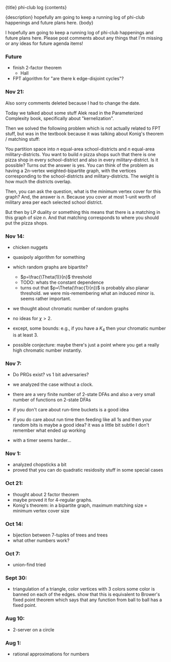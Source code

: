 {title}
phi-club log
{contents}

{description}
hopefully am going to keep a running log of phi-club happenings
and future plans here.
{body}

I hopefully am going to keep a running log of phi-club happenings
and future plans here. Please post comments about any things that
I'm missing or any ideas for future agenda items!

### Future

- finish 2-factor theorem
  - Hall
- FPT algorithm for "are there k edge-disjoint cycles"?

### Nov 21:

Also sorry comments deleted because I had to change the date. 

Today we talked about some stuff Alek read in the Parameterized
Complexity book, specifically about "kernelization". 

Then we solved the following problem which is not actually
related to FPT stuff, but was in the textbook because it was
talking about Konig's theorem / matching stuff:

You partition space into $n$ equal-area school-districts and $n$
equal-area military-districts. You want to build $n$ pizza shops
such that there is one pizza shop in every school-district and
also in every military-district. 
Is it possible?
Turns out the answer is yes. 
You can think of the problem as having a $2n$-vertex
weighted-bipartite graph, with the vertices corresponding to the
school-districts and military-districts. 
The weight is how much the districts overlap. 

Then, you can ask the question, what is the minimum vertex cover
for this graph?
And, the answer is $n$. Because you cover at most $1$-unit worth
of military area per each selected school district. 

But then by LP duality or something this means that there is a
matching in this graph of size $n$.
And that matching corresponds to where you should put the pizza
shops.

### Nov 14:

- chicken nuggets
- quasipoly algorithm for something

- which random graphs are bipartite?
  - $p=\frac{\Theta(1)}{n}$  threshold
  - TODO: whats the constant dependence
  - turns out that $p=\Theta(\frac{1}{n})$ is probably also
      planar threshold. we were mis-remembering what an
      induced minor is. seems rather important.

- we thought about chromatic number of random graphs 
- no ideas for $\chi>2$.
- except, some bounds: e.g., if you have a $K_4$ then your
    chromatic number is at least $3$.
- possible conjecture: maybe there's just a point where you get a
    really high chromatic number instantly.

### Nov 7:

- Do PRGs exist? vs 1 bit adversaries?

- we analyzed the case without a clock. 
- there are a very finite number of 2-state DFAs and also a very
    small number of functions on 2-state DFAs
- if you don't care about run-time buckets is a good idea
- if you do care about run time then feeding like all 1s and then
    your random bits is maybe a good idea? it was a little bit
    subtle I don't remember what ended up working
- with a timer seems harder...

### Nov 1:

- analyzed chopsticks a bit
- proved that you can do quadratic residosity stuff in some
    special cases

### Oct 21:

- thought about 2 factor theorem
- maybe proved it for $4$-regular graphs.
- Konig's theorem: in a bipartite graph, maximum matching size = minimum vertex cover size 

### Oct 14:

- bijection between 7-tuples of trees and trees
- what other numbers work?

### Oct 7: 

- union-find tried 

### Sept 30: 

- triangulation of a triangle, color vertices with 3 colors some color is banned on each of the edges. show that this is equivalent to Brower's fixed point theorem which says that any function from ball to ball has a fixed point. 

### Aug 10:

- 2-server on a circle

### Aug 1: 

- rational approximations for numbers

